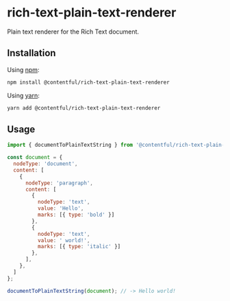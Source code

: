 # rich-text-plain-text-renderer

Plain text renderer for the Rich Text document.

## Installation

Using [npm](http://npmjs.org/):

```sh
npm install @contentful/rich-text-plain-text-renderer
```

Using [yarn](https://yarnpkg.com/):
```sh
yarn add @contentful/rich-text-plain-text-renderer
```

## Usage

```javascript
import { documentToPlainTextString } from '@contentful/rich-text-plain-text-renderer';

const document = {
  nodeType: 'document',
  content: [
    {
      nodeType: 'paragraph',
      content: [
        {
          nodeType: 'text',
          value: 'Hello',
          marks: [{ type: 'bold' }]
        },
        {
          nodeType: 'text',
          value: ' world!',
          marks: [{ type: 'italic' }]
        },
      ],
    },
  ]
};

documentToPlainTextString(document); // -> Hello world!
```
